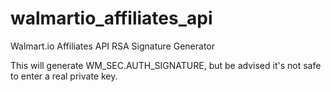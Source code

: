 # walmartio_affiliates_api
Walmart.io Affiliates API RSA Signature Generator

This will generate WM_SEC.AUTH_SIGNATURE, but be advised it's not safe to enter a real private key.

